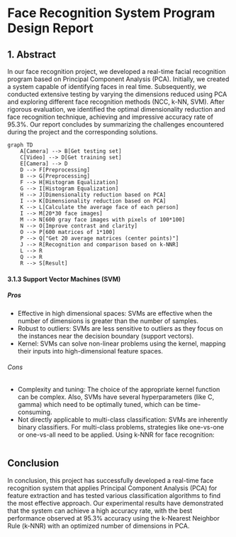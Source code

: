 # Face Recognition System Program Design Report
## 1. Abstract
In our face recognition project, we developed a real-time facial recognition program based on Principal Component Analysis (PCA). Initially, we created a system capable of identifying faces in real time. Subsequently, we conducted extensive testing by varying the dimensions reduced using PCA and exploring different face recognition methods (NCC, k-NN, SVM). After rigorous evaluation, we identified the optimal dimensionality reduction and face recognition technique, achieving and impressive accuracy rate of 95.3%. Our report concludes by summarizing the challenges encountered during the project and the corresponding solutions.
```mermaid
graph TD
    A[Camera] --> B[Get testing set]
    C[Video] --> D[Get training set]
    E[Camera] --> D
    D --> F[Preprocessing]
    B --> G[Preprocessing]
    F --> H[Histogram Equalization]
    G --> I[Histogram Equalization]
    H --> J[Dimensionality reduction based on PCA]
    I --> K[Dimensionality reduction based on PCA]
    K --> L[Calculate the average face of each person]
    I --> M[20*30 face images]
    M --> N[600 gray face images with pixels of 100*100]
    N --> O[Improve contrast and clarity]
    O --> P[600 matrices of 1*100]
    P --> Q["Get 20 average matrices (center points)"]
    J --> R[Recognition and comparison based on k-NNR]
    L --> R
    Q --> R
    R --> S[Result]
```
#### 3.1.3 Support Vector Machines (SVM)
##### Pros
- Effective in high dimensional spaces: SVMs are effective when the number of dimensions is greater than the number of samples.
- Robust to outliers: SVMs are less sensitive to outliers as they focus on the instances near the decision boundary (support vectors).
- Kernel: SVMs can solve non-linear problems using the kernel, mapping their inputs into high-dimensional feature spaces.

###### Cons
- Complexity and tuning: The choice of the appropriate kernel function can be complex. Also, SVMs have several hyperparameters (like C, gamma) which need to be optimally tuned, which can be time-consuming.
- Not directly applicable to multi-class classification: SVMs are inherently binary classifiers. For multi-class problems, strategies like one-vs-one or one-vs-all need to be applied.
Using k-NNR for face recognition:
```python
```
## Conclusion
In conclusion, this project has successfully developed a real-time face
recognition system that applies Principal Component Analysis (PCA) for feature extraction and has tested various classification algorithms to find the most effective approach.
Our experimental results have demonstrated that the system can achieve a high accuracy rate, with the best performance observed at 95.3% accuracy using the k-Nearest Neighbor Rule (k-NNR) with an optimized number of dimensions in PCA.